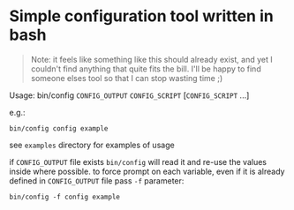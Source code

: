 # Simple configuration tool written in bash

> Note: it feels like something like this should already exist, and yet I
> couldn't find anything that quite fits the bill. I'll be happy to find
> someone elses tool so that I can stop wasting time ;)

Usage: bin/config `CONFIG_OUTPUT` `CONFIG_SCRIPT` [`CONFIG_SCRIPT` ...]

e.g.:

    bin/config config example

see `examples` directory for examples of usage

if `CONFIG_OUTPUT` file exists `bin/config` will read it and re-use the values
inside where possible. to force prompt on each variable, even if it is already
defined in `CONFIG_OUTPUT` file pass `-f` parameter:

    bin/config -f config example
